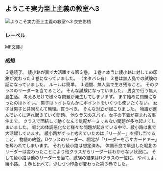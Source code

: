 ## ようこそ実力至上主義の教室へ3
![ようこそ実力至上主義の教室へ3](https://imgur.com/G32o5Be.png)
衣笠彰梧
### レーベル
MF文庫J
### 感想
３巻読了。
綾小路が裏で大活躍する第３巻。
１巻と本当に綾小路に対しての印象が変わった３巻になっていました。
（ネタバレ有）
３巻は無人島での試験の話になっていました。
ルールは簡単。
１週間、無人島で生き残ること。
そのクラスのリーダーを当てること。
そんな試験になっていました。
男女で行う無人島生活。
考えるだけで様々な問題が発生してしまいます。
まず始めに問題になったのはトイレ。
男子はトイレなんかにポイントをいくつも使いたくない。
女子は男子と共同なんて無理。買うべき。
そんな対立が起こりました。
物語が進んでいくに連れ起きていく問題。
他クラスのスパイ。女子の下着が盗まれる事件まで。
クラスで団結して動くなんて気配が一ミリもない問題が多々起きてしまいました。
堀北の体調悪化など様々な問題が起きている中で、綾小路は裏で大活躍しています。
綾小路がずっと考えていたのは「リーダー」を探し当てること。
物語の終盤。Dクラスのリーダー、堀北が「リーダーを示すカードキー」を奪われてしまいます。
それも綾小路は想定済み。
体調不良で早退した堀北のリーダーは変わったことにより他クラスからリーダーはわからない状況に。
そして綾小路は他のリーダーを当て、試験の結果はDクラスの一位に。
やべぇよ、綾小路。
１巻と比べて、少しづつ印象が変わった第３巻でした。